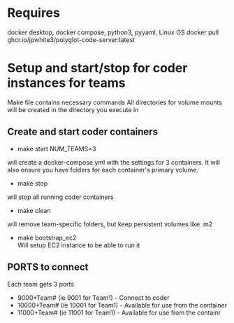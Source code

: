 # Requires 
docker desktop, docker compose, python3, pyyaml, Linux OS
docker pull ghcr.io/jpwhite3/polyglot-code-server:latest

# Setup and start/stop for coder instances for teams
Make file contains necessary commands
All directories for volume mounts will be created in the directory you execute in

## Create and start coder containers

* make start NUM_TEAMS=3
  
will create a docker-compose.yml with the settings for 3 containers. It will also ensure you have folders for each container's primary volume.

* make stop

will stop all running coder containers

* make clean 

will remove team-specific folders, but keep persistent volumes like .m2

* make bootstrap_ec2  
Will setup EC2 instance to be able to run it

## PORTS to connect
Each team gets 3 ports  

* 9000+Team# (ie 9001 for Team1) - Connect to coder  
* 10000+Team# (ie 10001 for Team1) - Available for use from the container
* 11000+Team# (ie 11001 for Team1) - Available for use from the containr
